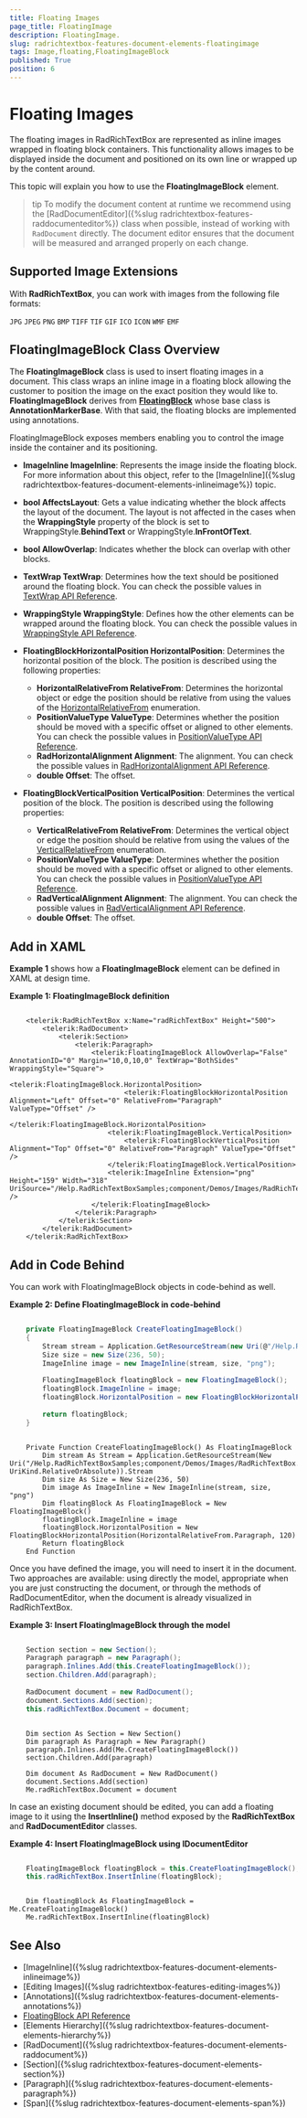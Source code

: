 ```yaml
---
title: Floating Images
page_title: FloatingImage
description: FloatingImage.
slug: radrichtextbox-features-document-elements-floatingimage
tags: Image,floating,FloatingImageBlock
published: True
position: 6
---
```


# Floating Images

The floating images in RadRichTextBox are represented as inline images wrapped in floating block containers. This functionality allows images to be displayed inside the document and positioned on its own line or wrapped up by the content around. 

This topic will explain you how to use the **FloatingImageBlock** element.

>tip To modify the document content at runtime we recommend using the [RadDocumentEditor]({%slug radrichtextbox-features-raddocumenteditor%}) class when possible, instead of working with `RadDocument` directly. The document editor ensures that the document will be measured and arranged properly on each change.

## Supported Image Extensions

With **RadRichTextBox**, you can work with images from the following file formats:

`JPG`
`JPEG`
`PNG`
`BMP`
`TIFF`
`TIF`
`GIF`
`ICO`
`ICON`
`WMF`
`EMF`

## FloatingImageBlock Class Overview

The **FloatingImageBlock** class is used to insert floating images in a document. This class wraps an inline image in a floating block allowing the customer to position the image on the exact position they would like to. **FloatingImageBlock** derives from [**FloatingBlock**](https://docs.telerik.com/devtools/wpf/api/telerik.windows.documents.model.floatingblock) whose base class is **AnnotationMarkerBase**. With that said, the floating blocks are implemented using annotations.

FloatingImageBlock exposes members enabling you to control the image inside the container and its positioning.

- **ImageInline ImageInline**: Represents the image inside the floating block. For more information about this object, refer to the [ImageInline]({%slug radrichtextbox-features-document-elements-inlineimage%}) topic.

- **bool AffectsLayout**: Gets a value indicating whether the block affects the layout of the document. The layout is not affected in the cases when the **WrappingStyle** property of the block is set to WrappingStyle.**BehindText** or WrappingStyle.**InFrontOfText**.

- **bool AllowOverlap**: Indicates whether the block can overlap with other blocks.

- **TextWrap TextWrap**: Determines how the text should be positioned around the floating block. You can check the possible values in [TextWrap API Reference](https://docs.telerik.com/devtools/WPF/api/telerik.windows.documents.model.TextWrap).

- **WrappingStyle WrappingStyle**: Defines how the other elements can be wrapped around the floating block. You can check the possible values in [WrappingStyle API Reference](https://docs.telerik.com/devtools/WPF/api/telerik.windows.documents.model.wrappingstyle).

- **FloatingBlockHorizontalPosition HorizontalPosition**: Determines the horizontal position of the block. The position is described using the following properties:
    
    - **HorizontalRelativeFrom RelativeFrom**: Determines the horizontal object or edge the position should be relative from using the values of the [HorizontalRelativeFrom](https://docs.telerik.com/devtools/wpf/api/telerik.windows.documents.model.floatingblocks.horizontalrelativefrom) enumeration.
    - **PositionValueType ValueType**: Determines whether the position should be moved with a specific offset or aligned to other elements. You can check the possible values in [PositionValueType API Reference](https://docs.telerik.com/devtools/WPF/api/telerik.windows.documents.model.floatingblocks.positionvaluetype).
    - **RadHorizontalAlignment Alignment**: The alignment. You can check the possible values in [RadHorizontalAlignment API Reference](https://docs.telerik.com/devtools/wpf/api/telerik.windows.documents.layout.radhorizontalalignment).
    - **double Offset**: The offset.
    
* **FloatingBlockVerticalPosition VerticalPosition**: Determines the vertical position of the block. The position is described using the following properties:

    - **VerticalRelativeFrom RelativeFrom**: Determines the vertical object or edge the position should be relative from using the values of the [VerticalRelativeFrom](https://docs.telerik.com/devtools/wpf/api/telerik.windows.documents.model.floatingblocks.verticalrelativefrom) enumeration.
    - **PositionValueType ValueType**: Determines whether the position should be moved with a specific offset or aligned to other elements. You can check the possible values in [PositionValueType API Reference](https://docs.telerik.com/devtools/WPF/api/telerik.windows.documents.model.floatingblocks.positionvaluetype).
    - **RadVerticalAlignment Alignment**: The alignment. You can check the possible values in [RadVerticalAlignment API Reference](https://docs.telerik.com/devtools/wpf/api/telerik.windows.documents.layout.radverticalalignment).
    - **double Offset**: The offset.

## Add in XAML

**Example 1** shows how a **FloatingImageBlock** element can be defined in XAML at design time.

__Example 1: FloatingImageBlock definition__

```XAML

    <telerik:RadRichTextBox x:Name="radRichTextBox" Height="500">
        <telerik:RadDocument>
            <telerik:Section>
                <telerik:Paragraph>
                    <telerik:FloatingImageBlock AllowOverlap="False" AnnotationID="0" Margin="10,0,10,0" TextWrap="BothSides" WrappingStyle="Square">
                        <telerik:FloatingImageBlock.HorizontalPosition>
                            <telerik:FloatingBlockHorizontalPosition Alignment="Left" Offset="0" RelativeFrom="Paragraph" ValueType="Offset" />
                        </telerik:FloatingImageBlock.HorizontalPosition>
                        <telerik:FloatingImageBlock.VerticalPosition>
                            <telerik:FloatingBlockVerticalPosition Alignment="Top" Offset="0" RelativeFrom="Paragraph" ValueType="Offset" />
                        </telerik:FloatingImageBlock.VerticalPosition>
                        <telerik:ImageInline Extension="png" Height="159" Width="318" UriSource="/Help.RadRichTextBoxSamples;component/Demos/Images/RadRichTextBox.png" />
                    </telerik:FloatingImageBlock>
                </telerik:Paragraph>
            </telerik:Section>
        </telerik:RadDocument>
    </telerik:RadRichTextBox>
```

## Add in Code Behind

You can work with FloatingImageBlock objects in code-behind as well. 

__Example 2: Define FloatingImageBlock in code-behind__

```C#

    private FloatingImageBlock CreateFloatingImageBlock()
    {
        Stream stream = Application.GetResourceStream(new Uri(@"/Help.RadRichTextBoxSamples;component/Demos/Images/RadRichTextBox.png", UriKind.RelativeOrAbsolute)).Stream;
        Size size = new Size(236, 50);
        ImageInline image = new ImageInline(stream, size, "png");
    
        FloatingImageBlock floatingBlock = new FloatingImageBlock();
        floatingBlock.ImageInline = image;
        floatingBlock.HorizontalPosition = new FloatingBlockHorizontalPosition(HorizontalRelativeFrom.Paragraph, 120);
    
        return floatingBlock;
    }
```
```VB.NET

    Private Function CreateFloatingImageBlock() As FloatingImageBlock
        Dim stream As Stream = Application.GetResourceStream(New Uri("/Help.RadRichTextBoxSamples;component/Demos/Images/RadRichTextBox.png", UriKind.RelativeOrAbsolute)).Stream
        Dim size As Size = New Size(236, 50)
        Dim image As ImageInline = New ImageInline(stream, size, "png")
        Dim floatingBlock As FloatingImageBlock = New FloatingImageBlock()
        floatingBlock.ImageInline = image
        floatingBlock.HorizontalPosition = New FloatingBlockHorizontalPosition(HorizontalRelativeFrom.Paragraph, 120)
        Return floatingBlock
    End Function
```

Once you have defined the image, you will need to insert it in the document. Two approaches are available: using directly the model, appropriate when you are just constructing the document, or through the methods of RadDocumentEditor, when the document is already visualized in RadRichTextBox.

__Example 3: Insert FloatingImageBlock through the model__

```C#

    Section section = new Section();
    Paragraph paragraph = new Paragraph();
    paragraph.Inlines.Add(this.CreateFloatingImageBlock());
    section.Children.Add(paragraph);
    
    RadDocument document = new RadDocument();
    document.Sections.Add(section);
    this.radRichTextBox.Document = document;
```
```VB.NET

    Dim section As Section = New Section()
    Dim paragraph As Paragraph = New Paragraph()
    paragraph.Inlines.Add(Me.CreateFloatingImageBlock())
    section.Children.Add(paragraph)
    
    Dim document As RadDocument = New RadDocument()
    document.Sections.Add(section)
    Me.radRichTextBox.Document = document
```

In case an existing document should be edited, you can add a floating image to it using the **InsertInline()** method exposed by the **RadRichTextBox** and **RadDocumentEditor** classes.

__Example 4: Insert FloatingImageBlock using IDocumentEditor__
```C#

    FloatingImageBlock floatingBlock = this.CreateFloatingImageBlock();
    this.radRichTextBox.InsertInline(floatingBlock);
```
```VB.NET

    Dim floatingBlock As FloatingImageBlock = Me.CreateFloatingImageBlock()
    Me.radRichTextBox.InsertInline(floatingBlock)
```

## See Also

 * [ImageInline]({%slug radrichtextbox-features-document-elements-inlineimage%}) 
 * [Editing Images]({%slug radrichtextbox-features-editing-images%})  
 * [Annotations]({%slug radrichtextbox-features-document-elements-annotations%}) 
 * [FloatingBlock API Reference](https://docs.telerik.com/devtools/wpf/api/telerik.windows.documents.model.floatingblock)
 * [Elements Hierarchy]({%slug radrichtextbox-features-document-elements-hierarchy%})
 * [RadDocument]({%slug radrichtextbox-features-document-elements-raddocument%})
 * [Section]({%slug radrichtextbox-features-document-elements-section%})
 * [Paragraph]({%slug radrichtextbox-features-document-elements-paragraph%})
 * [Span]({%slug radrichtextbox-features-document-elements-span%})
